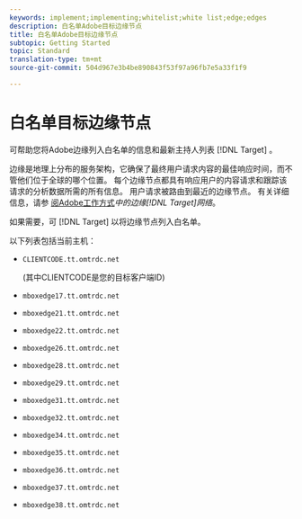 ```yaml
---
keywords: implement;implementing;whitelist;white list;edge;edges
description: 白名单Adobe目标边缘节点
title: 白名单Adobe目标边缘节点
subtopic: Getting Started
topic: Standard
translation-type: tm+mt
source-git-commit: 504d967e3b4be890843f53f97a96fb7e5a33f1f9

---
```



# 白名单目标边缘节点

可帮助您将Adobe边缘列入白名单的信息和最新主持人列表 [!DNL Target] 。

边缘是地理上分布的服务架构，它确保了最终用户请求内容的最佳响应时间，而不管他们位于全球的哪个位置。 每个边缘节点都具有响应用户的内容请求和跟踪该请求的分析数据所需的所有信息。 用户请求被路由到最近的边缘节点。 有关详细信息，请参 [阅Adobe工作方式](/help/c-intro/how-target-works.md#concept_0AE2ED8E9DE64288A8B30FCBF1040934)*中的边缘[!DNL Target]网络*。

如果需要，可 [!DNL Target] 以将边缘节点列入白名单。

以下列表包括当前主机：

* `CLIENTCODE.tt.omtrdc.net`

   (其中CLIENTCODE是您的目标客户端ID)

* `mboxedge17.tt.omtrdc.net`
* `mboxedge21.tt.omtrdc.net`
* `mboxedge22.tt.omtrdc.net`
* `mboxedge26.tt.omtrdc.net`
* `mboxedge28.tt.omtrdc.net`
* `mboxedge29.tt.omtrdc.net`
* `mboxedge31.tt.omtrdc.net`
* `mboxedge32.tt.omtrdc.net`
* `mboxedge34.tt.omtrdc.net`
* `mboxedge35.tt.omtrdc.net`
* `mboxedge36.tt.omtrdc.net`
* `mboxedge37.tt.omtrdc.net`
* `mboxedge38.tt.omtrdc.net`